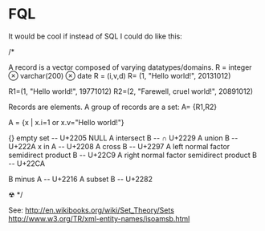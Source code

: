 FQL
===


It would be cool if instead of SQL I could do like this:

/*

A record is a vector composed of varying datatypes/domains.
R = integer ⊗ varchar(200) ⊗ date
R = (i,v,d)
R= (1, "Hello world!", 20131012)

R1=(1, "Hello world!", 19771012)
R2=(2, "Farewell, cruel world!", 20891012)

Records are elements. A group of records are a set:
A= {R1,R2}

A = {x | x.i=1 or x.v="Hello world!"}

{} empty set -- U+2205
NULL
A intersect B  -- ∩ U+2229
A union B     --  U+222A
x in A  -- U+2208
A cross B  -- U+2297
A left normal factor semidirect product B --  U+22C9
A right normal factor semidirect product B -- U+22CA

B minus A -- U+2216
A subset B -- U+2282

☢
*/



See:
http://en.wikibooks.org/wiki/Set_Theory/Sets
http://www.w3.org/TR/xml-entity-names/isoamsb.html
